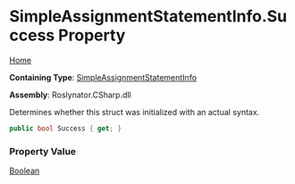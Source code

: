 # SimpleAssignmentStatementInfo\.Success Property

[Home](../../../../../README.md)

**Containing Type**: [SimpleAssignmentStatementInfo](../README.md)

**Assembly**: Roslynator\.CSharp\.dll

  
Determines whether this struct was initialized with an actual syntax\.

```csharp
public bool Success { get; }
```

### Property Value

[Boolean](https://docs.microsoft.com/en-us/dotnet/api/system.boolean)


